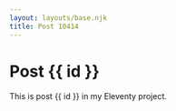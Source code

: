 ```yaml
---
layout: layouts/base.njk
title: Post 10414
---
```


# Post {{ id }}

This is post {{ id }} in my Eleventy project.
